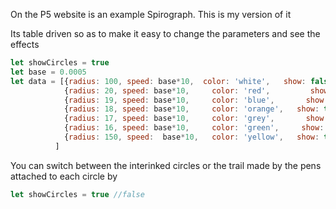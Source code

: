 On the P5 website is an example Spirograph. This is my version
of it 

Its table driven so as to make it easy to change the parameters and see the effects

~~~javascript
let showCircles = true
let base = 0.0005
let data = [{radius: 100, speed: base*10,  color: 'white',   show: false, penWidth: 1},
            {radius: 20, speed: base*10,     color: 'red',         show: true, penWidth: 1},            
            {radius: 19, speed: base*10,     color: 'blue',       show: true, penWidth: 1},
            {radius: 18, speed: base*10,     color: 'orange',   show: true, penWidth: 1},
            {radius: 17, speed: base*10,     color: 'grey',       show: true, penWidth: 1},            
            {radius: 16, speed: base*10,     color: 'green',     show: true, penWidth: 10},
            {radius: 150, speed:  base*10,   color: 'yellow',   show: true, penWidth: 1}
          ]

~~~

You can switch between the interinked circles or the trail made by the pens attached
to each circle by 

~~~javascript
let showCircles = true //false
~~~
